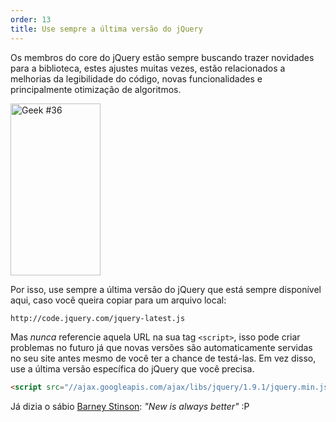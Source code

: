 ```yaml
---
order: 13
title: Use sempre a última versão do jQuery
---
```


Os membros do core do jQuery estão sempre buscando trazer novidades para a biblioteca, estes ajustes muitas vezes, estão relacionados a melhorias da legibilidade do código, novas funcionalidades e principalmente otimização de algoritmos.

<div class="img-right">
  <img id="geek-36" class="icos-geek" src="http://browserdiet.com/img/36.png" alt="Geek #36" width="144" height="275" />
</div>

Por isso, use sempre a última versão do jQuery que está sempre disponível aqui, caso você queira copiar para um arquivo local:

```html
http://code.jquery.com/jquery-latest.js
```

Mas _nunca_ referencie aquela URL na sua tag `<script>`, isso pode criar problemas no futuro já que novas versões são automaticamente servidas no seu site antes mesmo de você ter a chance de testá-las. Em vez disso, use a última versão específica do jQuery que você precisa.

```html
<script src="//ajax.googleapis.com/ajax/libs/jquery/1.9.1/jquery.min.js"></script>
```

Já dizia o sábio [Barney Stinson](/img/new-is-always-better.gif): *"New is always better"* :P
